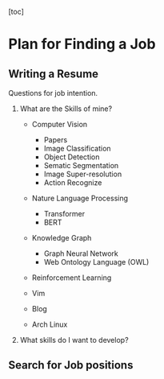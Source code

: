 [toc]

# Plan for Finding a Job

## Writing a Resume

Questions for job intention.

1. What are the Skills of mine?

   - Computer Vision
     - Papers
     - Image Classification
     - Object Detection
     - Sematic Segmentation
     - Image Super-resolution
     - Action Recognize
   - Nature Language Processing
     - Transformer
     - BERT
   - Knowledge Graph
     - Graph Neural Network
     - Web Ontology Language (OWL)
   - Reinforcement Learning

   - Vim
   - Blog
   - Arch Linux

2. What skills do I want to develop?

## Search for Job positions
